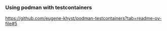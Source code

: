 
### Using podman with testcontainers


https://github.com/eugene-khyst/podman-testcontainers?tab=readme-ov-file#5